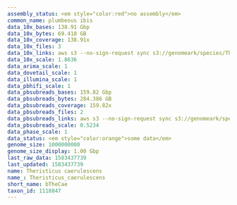 ```yaml
---
assembly_status: <em style="color:red">no assembly</em>
common_name: plumbeous ibis
data_10x_bases: 138.91 Gbp
data_10x_bytes: 69.418 GB
data_10x_coverage: 138.91x
data_10x_files: 3
data_10x_links: aws s3 --no-sign-request sync s3://genomeark/species/Theristicus_caerulescens/bTheCae1/genomic_data/10x/ .<br>
data_10x_scale: 1.8636
data_arima_scale: 1
data_dovetail_scale: 1
data_illumina_scale: 1
data_pbhifi_scale: 1
data_pbsubreads_bases: 159.82 Gbp
data_pbsubreads_bytes: 284.386 GB
data_pbsubreads_coverage: 159.82x
data_pbsubreads_files: 2
data_pbsubreads_links: aws s3 --no-sign-request sync s3://genomeark/species/Theristicus_caerulescens/bTheCae1/genomic_data/pacbio/ . --exclude "*ccs.bam*"<br>
data_pbsubreads_scale: 0.5234
data_phase_scale: 1
data_status: <em style="color:orange">some data</em>
genome_size: 1000000000
genome_size_display: 1.00 Gbp
last_raw_data: 1583437739
last_updated: 1583437739
name: Theristicus caerulescens
name_: Theristicus_caerulescens
short_name: bTheCae
taxon_id: 1118847
---
```

